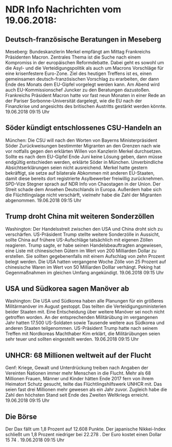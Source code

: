 # NDR Info Nachrichten vom 19.06.2018:


## Deutsch-französische Beratungen in Meseberg
Meseberg:	Bundeskanzlerin Merkel empfängt am Mittag Frankreichs Präsidenten Macron. Zentrales Thema ist die Suche nach einem Kompromiss in der europäischen Reformdebatte. Dabei geht es sowohl um die Asyl- und die Verteidigungspolitik als auch um Macrons Vorschläge für eine krisenfestere Euro-Zone. Ziel des heutigen Treffens ist es, einen gemeinsamen deutsch-französischen Vorschlag zu erarbeiten, der dann Ende des Monats dem EU-Gipfel vorgelegt werden kann. Am Abend wird auch EU-Kommissionschef Juncker zu den Beratungen dazustoßen. Frankreichs Präsident Macron hatte vor fast neun Monaten in einer Rede an der Pariser Sorbonne-Universität dargelegt, wie die EU nach der Finanzkrise und angesichts des britischen Austritts gestärkt werden könnte. 19.06.2018 09:15 Uhr 

## Söder kündigt entschlossenes CSU-Handeln an
München: Die CSU will nach den Worten von Bayerns Ministerpräsident Söder Zurückweisungen bestimmter Migranten an den Grenzen nach wie vor notfalls gegen den erklärten Willen von Kanzlerin Merkel durchsetzen. Sollte es nach dem EU-Gipfel Ende Juni keine Lösung geben, dann müsse endgültig entschieden werden, erklärte Söder in München. Unverbindliche Absichtserklärungen seien nicht ausreichend. Merkel hatte gestern bekräftigt, sie setze auf bilaterale Abkommen mit anderen EU-Staaten, damit diese bereits dort registrierte Asylbewerber freiwillig zurücknehmen. SPD-Vize Stegner sprach auf NDR Info von Chaostagen in der Union. Der Streit schade dem Ansehen Deutschlands in Europa. Außerdem habe sich die Flüchtlingslage nicht verschärft, vielmehr habe die Zahl der Migranten abgenommen. 19.06.2018 09:15 Uhr 

## Trump droht China mit weiteren Sonderzöllen
Washington:	Der Handelsstreit zwischen den USA und China droht sich zu verschärfen. US-Präsident Trump stellte weitere Sonderzölle in Aussicht, sollte China auf frühere US-Aufschläge tatsächlich mit eigenen Zöllen reagieren. Trump sagte, er habe seinen Handelsbeauftragten angewiesen, eine Liste mit chinesischen Gütern im Wert von 200 Milliarden Dollar zu erstellen. Sie sollten gegebenenfalls mit einem Aufschlag von zehn Prozent belegt werden. Die USA hatten vergangene Woche Zölle von 25 Prozent auf chinesische Waren im Wert von 50 Milliarden Dolllar verhängt. Peking hat Gegenmaßnahmen im gleichen Umfang angekündigt. 19.06.2018 09:15 Uhr 

## USA und Südkorea sagen Manöver ab
Washington:	Die USA und Südkorea haben alle Planungen für ein größeres Militärmanöver im August gestoppt. Das teilten die Verteidigungsministerien beider Staaten mit. Eine Entscheidung über weitere Manöver sei noch nicht getroffen worden. An der entsprechenden Militärübung im vergangenen Jahr hatten 17.500 US-Soldaten sowie Tausende weitere aus Südkorea und anderen Staaten teilgenommen. US-Präsident Trump hatte nach seinem Treffen mit Nordkoreas Machthaber Kim erklärt, die Militärübungen seien sehr teuer und sollten eingestellt werden. 19.06.2018 09:15 Uhr 

## UNHCR: 68 Millionen weltweit auf der Flucht
Genf: Kriege, Gewalt und Unterdrückung treiben nach Angaben der Vereinten Nationen immer mehr Menschen in die Flucht. Mehr als 68 Millionen Frauen, Männer und Kinder hätten Ende 2017 fern von ihrem Heimatort Schutz gesucht, teilte das Flüchtlingshilfswerk UNHCR mit. Das seien fast drei Millionen mehr gewesen als ein Jahr zuvor. Zugleich habe die Zahl den höchsten Stand seit Ende des Zweiten Weltkriegs erreicht. 19.06.2018 09:15 Uhr 

## Die Börse
Der Dax fällt um  1,8  Prozent auf  12.608  Punkte. Der japanische Nikkei-Index schließt um  1,8  Prozent niedriger bei  22.278 . Der Euro kostet einen Dollar  15 74 . 19.06.2018 09:15 Uhr 
